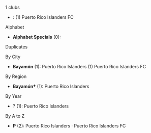 1 clubs

-  : (1) Puerto Rico Islanders FC




Alphabet

- **Alphabet Specials** (0): 




Duplicates





By City

- **Bayamón** (1): Puerto Rico Islanders  (1) Puerto Rico Islanders FC




By Region

- **Bayamón†** (1):   Puerto Rico Islanders




By Year

- ? (1):   Puerto Rico Islanders






By A to Z

- **P** (2): Puerto Rico Islanders · Puerto Rico Islanders FC




